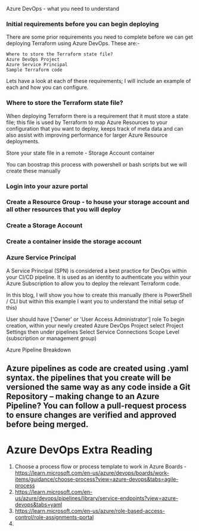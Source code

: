 Azure DevOps - what you need to understand

### Initial requirements before you can begin deploying

There are some prior requirements you need to complete before we can get deploying Terraform using Azure DevOps. These are:-

    Where to store the Terraform state file?
    Azure DevOps Project
    Azure Service Principal
    Sample Terraform code

Lets have a look at each of these requirements; I will include an example of each and how you can configure.

### Where to store the Terraform state file?

When deploying Terraform there is a requirement that it must store a state file; this file is used by Terraform 
to map Azure Resources to your configuration that you want to deploy, keeps track of meta data and can also assist with 
improving performance for larger Azure Resource deployments.

Store your state file in a remote - Storage Account container 

You can boostrap this process with powershell or bash scripts but we will create these manually

### Login into your azure portal 
### Create a Resource Group - to house your storage account and all other resources that you will deploy
### Create a Storage Account
### Create a container inside the storage account

### Azure Service Principal

A Service Principal (SPN) is considered a best practice for DevOps within your CI/CD pipeline. It is used as an identity to authenticate you within your Azure Subscription to allow you to deploy the relevant Terraform code.

In this blog, I will show you how to create this manually (there is PowerShell / CLI but within this example I want you to understand the initial setup of this)

User should have ['Owner' or 'User Access Administrator'] role 
To begin creation, within your newly created Azure DevOps Project 
        select Project Settings then under pipelines
        Select Service Connections
        Scope Level (subscription or management group)  

Azure Pipeline Breakdown

Azure pipelines as code are created using .yaml syntax. the pipelines that you create will be versioned the same way as any code inside a Git Repository 
 – making change to an Azure Pipeline? You can follow a pull-request process to ensure changes are verified and approved before being merged.
 -

# Azure DevOps Extra Reading

1) Choose a process flow or process template to work in Azure Boards - https://learn.microsoft.com/en-us/azure/devops/boards/work-items/guidance/choose-process?view=azure-devops&tabs=agile-process
2) https://learn.microsoft.com/en-us/azure/devops/pipelines/library/service-endpoints?view=azure-devops&tabs=yaml
3) https://learn.microsoft.com/en-us/azure/role-based-access-control/role-assignments-portal
4) 

